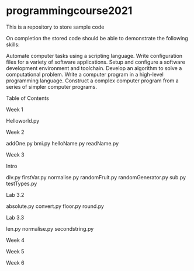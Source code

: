 # programmingcourse2021

This is a repository to store sample code 

On completion the stored code should be able to demonstrate the following skills:

Automate computer tasks using a scripting language. 
Write configuration files for a variety of software applications.
Setup and configure a software development environment and toolchain.
Develop an algorithm to solve a computational problem.
Write a computer program in a high-level programming language.
Construct a complex computer program from a series of simpler computer programs.

Table of Contents

Week 1

Helloworld.py


Week 2

addOne.py
bmi.py
helloName.py
readName.py


Week 3

Intro

div.py
firstVar.py
normalise.py
randomFruit.py
randomGenerator.py
sub.py
testTypes.py

Lab 3.2

absolute.py
convert.py
floor.py
round.py

Lab 3.3

len.py
normalise.py
secondstring.py



Week 4

Week 5

Week 6
